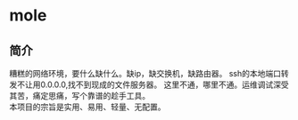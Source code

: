 # mole

## 简介
糟糕的网络环境，要什么缺什么。缺ip，缺交换机，缺路由器。
ssh的本地端口转发不让用0.0.0.0,找不到现成的文件服务器。
这里不通，哪里不通。运维调试深受其苦，痛定思痛，写个靠谱的趁手工具。  
本项目的宗旨是实用、易用、轻量、无配置。